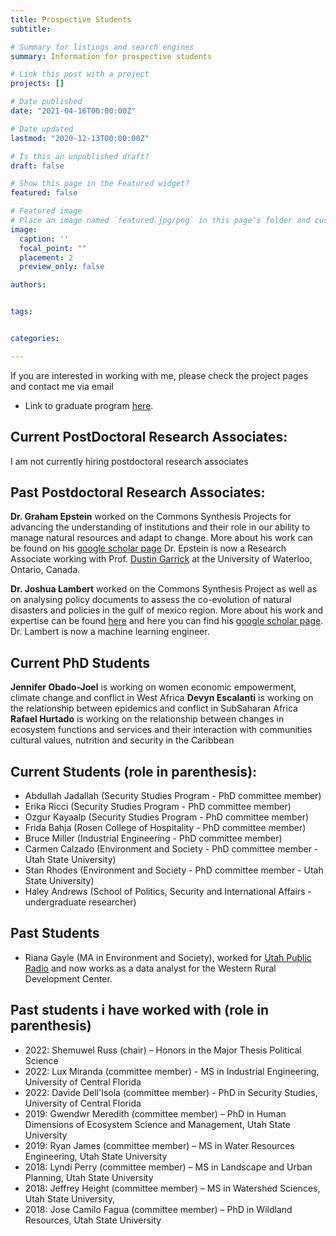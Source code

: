 ```yaml
---
title: Prospective Students
subtitle:

# Summary for listings and search engines
summary: Information for prospective students

# Link this post with a project
projects: []

# Date published
date: "2021-04-16T00:00:00Z"

# Date updated
lastmod: "2020-12-13T00:00:00Z"

# Is this an unpublished draft?
draft: false

# Show this page in the Featured widget?
featured: false

# Featured image
# Place an image named `featured.jpg/png` in this page's folder and customize its options here.
image:
  caption: ''
  focal_point: ""
  placement: 2
  preview_only: false

authors:


tags:


categories:

---
```

If you are interested in working with me, please check the project pages and contact me via email 

* Link to graduate program [here](https://sciences.ucf.edu/politics/graduate/).

## Current PostDoctoral Research Associates:
I am not currently hiring postdoctoral research associates

## Past Postdoctoral Research Associates:
**Dr. Graham Epstein** worked on the Commons Synthesis Projects for advancing the understanding of institutions and their role in our ability to manage natural resources and adapt to change.
More about his work can be found on his [google scholar page](https://scholar.google.com/citations?user=S4JEmxgAAAAJ&hl=en)
Dr. Epstein is now a Research Associate working with Prof. [Dustin Garrick](https://www.dustingarrick.com) at the University of Waterloo, Ontario, Canada. 

**Dr. Joshua Lambert** worked on the Commons Synthesis Project as well as on analysing policy documents to assess the co-evolution of natural disasters and policies in the gulf of mexico region.
More about his work and expertise can be found [here](https://jelambert.com) and here you can find his [google scholar page](https://scholar.google.com/citations?user=3sQSen4AAAAJ&hl=en).
Dr. Lambert is now a machine learning engineer.

## Current PhD Students
**Jennifer Obado-Joel** is working on women economic empowerment, climate change and conflict in West Africa 
**Devyn Escalanti** is working on the relationship between epidemics and conflict in SubSaharan Africa
**Rafael Hurtado** is working on the relationship between changes in ecosystem functions and services and their interaction with communities cultural values, nutrition and security in the Caribbean

## Current Students (role in parenthesis):
- Abdullah Jadallah (Security Studies Program - PhD committee member)
- Erika Ricci (Security Studies Program - PhD committee member)
- Ozgur Kayaalp (Security Studies Program - PhD committee member)
- Frida Bahja (Rosen College of Hospitality - PhD committee member)
- Bruce Miller (Industrial Engineering - PhD committee member)
- Carmen Calzado (Environment and Society - PhD committee member - Utah State University)
- Stan Rhodes (Environment and Society - PhD committee member - Utah State University)
- Haley Andrews (School of Politics, Security and International Affairs - undergraduate researcher)

## Past Students
- Riana Gayle (MA in Environment and Society), worked for [Utah Public Radio](https://www.upr.org/term/riana-gayle#stream/0) and now works as a data analyst for the Western Rural Development Center.

## Past students i have worked with (role in parenthesis)
-	2022: Shemuwel Russ (chair) – Honors in the Major Thesis Political Science
- 2022: Lux Miranda (committee member) - MS in Industrial Engineering, University of Central Florida
- 2022: Davide Dell'Isola (committee member) - PhD in Security Studies, University of Central Florida
- 2019: Gwendwr Meredith (committee member) – PhD in Human Dimensions of Ecosystem Science and Management, Utah State University
- 2019: Ryan James (committee member) – MS in Water Resources Engineering, Utah State University
- 2018: Lyndi Perry (committee member) – MS in Landscape and Urban Planning, Utah State University
- 2018: Jeffrey Height (committee member) – MS in Watershed Sciences, Utah State University, 
- 2018: Jose Camilo Fagua (committee member) – PhD in Wildland Resources, Utah State University




